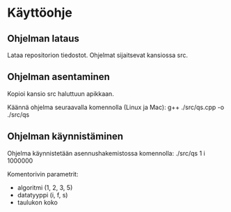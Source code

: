 # Käyttöohje

## Ohjelman lataus

Lataa repositorion tiedostot.  Ohjelmat sijaitsevat kansiossa src.

## Ohjelman asentaminen

Kopioi kansio src haluttuun apikkaan.

Käännä ohjelma seuraavalla komennolla (Linux ja Mac):
g++ ./src/qs.cpp -o ./src/qs

## Ohjelman käynnistäminen

Ohjelma käynnistetään asennushakemistossa komennolla:
./src/qs 1 i 1000000

Komentorivin parametrit:
- algoritmi (1, 2, 3, 5)
- datatyyppi (i, f, s)
- taulukon koko


